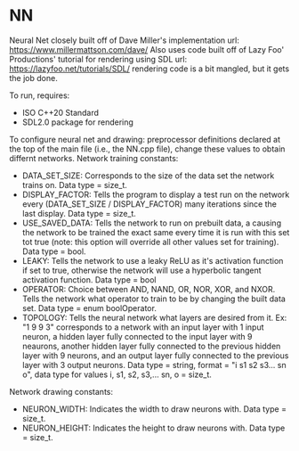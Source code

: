 # NN
Neural Net closely built off of Dave Miller's implementation url: https://www.millermattson.com/dave/
Also uses code built off of Lazy Foo' Productions' tutorial for rendering using SDL url: https://lazyfoo.net/tutorials/SDL/
rendering code is a bit mangled, but it gets the job done.

To run, requires:
- ISO C++20 Standard
- SDL2.0 package for rendering

To configure neural net and drawing:
preprocessor definitions declared at the top of the main file (i.e., the NN.cpp file), change these values to obtain differnt networks.
Network training constants:
- DATA_SET_SIZE: Corresponds to the size of the data set the network trains on. Data type = size_t.
- DISPLAY_FACTOR: Tells the program to display a test run on the network every (DATA_SET_SIZE / DISPLAY_FACTOR) many iterations since the last display. Data type = size_t.
- USE_SAVED_DATA: Tells the network to run on prebuilt data, a causing the network to be trained the exact same every time it is run with this set tot true (note: this option will override all other values set for training). Data type = bool.
- LEAKY: Tells the network to use a leaky ReLU as it's activation function if set to true, otherwise the network will use a hyperbolic tangent activation function. Data type = bool
- OPERATOR: Choice between AND, NAND, OR, NOR, XOR, and NXOR. Tells the network what operator to train to be by changing the built data set. Data type = enum boolOperator.
- TOPOLOGY: Tells the neural network what layers are desired from it. Ex: "1 9 9 3" corresponds to a network with an input layer with 1 input neuron, a hidden layer fully connected to the input layer with 9 neaurons, another hidden layer fully connected to the previous hidden layer with 9 neurons, and an output layer fully connected to the previous layer with 3 output neurons. Data type = string, format = "i s1 s2 s3... sn o", data type for values i, s1, s2, s3,... sn, o = size_t. 

Network drawing constants:
- NEURON_WIDTH: Indicates the width to draw neurons with. Data type = size_t.
- NEURON_HEIGHT: Indicates the height to draw neurons with. Data type = size_t.
